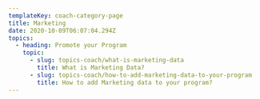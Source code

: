 ```yaml
---
templateKey: coach-category-page
title: Marketing
date: 2020-10-09T06:07:04.294Z
topics:
  - heading: Promote your Program
    topic:
      - slug: topics-coach/what-is-marketing-data
        title: What is Marketing Data?
      - slug: topics-coach/how-to-add-marketing-data-to-your-program
        title: How to add Marketing data to your program?
---
```


